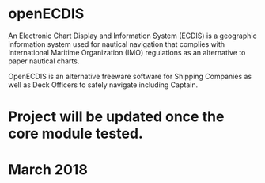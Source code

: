 # openECDIS

An Electronic Chart Display and Information System (ECDIS) is a geographic information system 
used for nautical navigation that complies with International Maritime Organization (IMO) regulations 
as an alternative to paper nautical charts.

OpenECDIS is an alternative freeware software for Shipping Companies as well as Deck Officers to safely navigate including Captain. 

# Project will be updated once the core module tested. 
# March 2018
